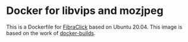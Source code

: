 # Docker for libvips and mozjpeg
This is a Dockerfile for [FibraClick](fibra.click) based on Ubuntu 20.04. This image is based on the work of [docker-builds](https://github.com/jcupitt/docker-builds/blob/c0c2116ecb1b079a91ef47412fa65d3e3ff081d2/libvips-mozjpeg-ubuntu20.04/Dockerfile).
